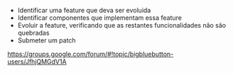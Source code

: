 - Identificar uma feature que deva ser evoluida 
- Identificar componentes que implementam essa feature
- Evoluir a feature, verificando que as restantes funcionalidades não são quebradas
- Submeter um patch


https://groups.google.com/forum/#!topic/bigbluebutton-users/JfhjQMGdV1A

